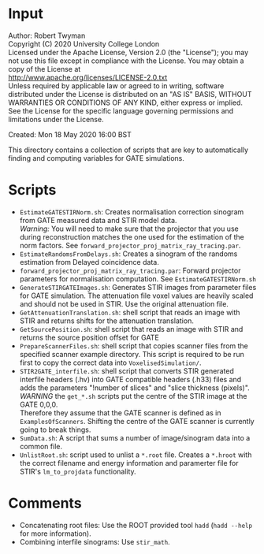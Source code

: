 # Input

Author: Robert Twyman<br />
Copyright (C) 2020 University College London<br />
Licensed under the Apache License, Version 2.0 (the "License");
you may not use this file except in compliance with the License.
You may obtain a copy of the License at
<br />
http://www.apache.org/licenses/LICENSE-2.0.txt
<br />
Unless required by applicable law or agreed to in writing, software
distributed under the License is distributed on an "AS IS" BASIS,
WITHOUT WARRANTIES OR CONDITIONS OF ANY KIND, either express or implied.
See the License for the specific language governing permissions and
limitations under the License.

Created:  Mon 18 May 2020 16:00 BST

This directory contains a collection of scripts that are key to automatically finding and computing variables for GATE simulations.

Scripts
=======
* `EstimateGATESTIRNorm.sh`: Creates normalisation correction sinogram from GATE measured data and STIR model data.<br />
   *Warning:* You will need to make sure that the projector that you use during reconstruction matches the one used for the estimation of the norm factors. See `forward_projector_proj_matrix_ray_tracing.par`.
* `EstimateRandomsFromDelays.sh`: Creates a sinogram of the randoms estimation from Delayed coincidence data.
* `forward_projector_proj_matrix_ray_tracing.par`: Forward projector parameters for normalisation computation. See `EstimateGATESTIRNorm.sh`
* `GenerateSTIRGATEImages.sh`: Generates STIR images from parameter files for GATE simulation. The attenuation file voxel values are heavily scaled and should not be used in STIR. Use the original attenuation file.
* `GetAttenuationTranslation.sh`: shell script that reads an image with STIR and returns shifts for the attenuation translation.
* `GetSourcePosition.sh`: shell script that reads an image with STIR and returns the source position offset for GATE
* `PrepareScannerFiles.sh`: shell script that copies scanner files from the specified scanner example directory. This script is required to be run first to copy the correct data into `VoxelisedSimulation/`.
* `STIR2GATE_interfile.sh`: shell script that converts STIR generated interfile headers (.hv) into GATE compatible headers (.h33) files and adds the parameters "!number of slices" and "slice thickness (pixels)".
*WARNING* the `get_*.sh` scripts put the centre of the STIR image at the GATE 0,0,0.  
Therefore they assume that the GATE scanner is defined as in `ExamplesOfScanners`. Shifting the centre of the GATE scanner is currently going to break things.
* `SumData.sh`: A script that sums a number of image/sinogram data into a common file.
* `UnlistRoot.sh`: script used to unlist a `*.root` file. Creates a `*.hroot` with the correct filename and energy information and paramerter file for STIR's `lm_to_projdata` functionality. 

Comments
=======
* Concatenating root files: Use the ROOT provided tool `hadd` (`hadd --help` for more information).
* Combining interfile sinograms: Use `stir_math`.
